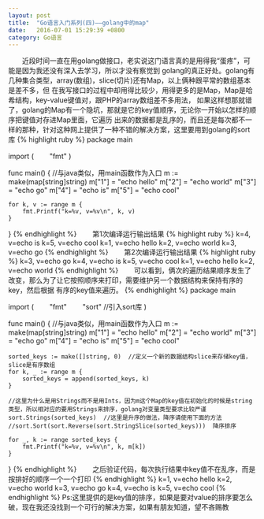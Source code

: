 ```yaml
---
layout: post
title:  "Go语言入门系列(四)——golang中的map"
date:   2016-07-01 15:29:39 +0800
category: Go语言
---
```

<p>
　　近段时间一直在用golang做接口，老实说这门语言真的是用得我“蛋疼”，可能是因为我还没有深入去学习，所以才没有察觉到
golang的真正好处。golang有几种集合类型，array(数组)，slice(切片)还有Map，以上俩种跟平常的数组基本是差不多，但
在我写接口的过程中却用得比较少，用得更多的是Map，Map是哈希结构，key-value键值对，跟PHP的array数组差不多用法，
如果这样想那就错了，golang的Map有一个隐坑，那就是它的key值顺序，无论你一开始以怎样的顺序把键值对存进Map里面，它遍历
出来的数据都是乱序的，而且还是每次都不一样的那种，针对这种网上提供了一种不错的解决方案，这里要用到golang的sort库
{% highlight ruby %}
package main

import (
　　"fmt"
)

func main() {  //与java类似，用main函数作为入口
    m := make(map[string]string)
    m["1"] = "echo hello"
    m["2"] = "echo world"
    m["3"] = "echo go"
    m["4"] = "echo is"
    m["5"] = "echo cool"

    for k, v := range m {
        fmt.Printf("k=%v, v=%v\n", k, v)
    }
}
{% endhighlight %}
　　第1次编译运行输出结果
{% highlight ruby %}
k=4, v=echo is
k=5, v=echo cool
k=1, v=echo hello
k=2, v=echo world
k=3, v=echo go
{% endhighlight %}
　　第2次编译运行输出结果
{% highlight ruby %}
k=3, v=echo go
k=4, v=echo is
k=5, v=echo cool
k=1, v=echo hello
k=2, v=echo world
{% endhighlight %}
　　可以看到，俩次的遍历结果顺序发生了改变，那么为了让它按照顺序来打印，需要维护另一个数据结构来保持有序的key，然后根据
有序的key值来遍历。
{% endhighlight %}
package main

import (
　　"fmt"
　　"sort"  //引入sort库
)

func main() {  //与java类似，用main函数作为入口
    m := make(map[string]string)
    m["1"] = "echo hello"
    m["2"] = "echo world"
    m["3"] = "echo go"
    m["4"] = "echo is"
    m["5"] = "echo cool"

    sorted_keys := make([]string, 0)  //定义一个新的数据结构slice来存储key值，slice是有序数组
    for k, _ := range m {
        sorted_keys = append(sorted_keys, k)
    }

    //这里为什么是用Strings而不是用Ints，因为m这个Map的key值在初始化的时候是string类型，所以相对应的要用Strings来排序，golang对变量类型要求比较严谨
    sort.Strings(sorted_keys)  //这里是升序的做法，降序请使用下面的方法
    //sort.Sort(sort.Reverse(sort.StringSlice(sorted_keys)))  降序排序

    for _, k := range sorted_keys {
        fmt.Printf("k=%v, v=%v\n", k, m[k])
    }
}
{% endhighlight %}
　　之后验证代码，每次执行结果中key值不在乱序，而是按排好的顺序一个一个打印
{% endhighlight %}
k=1, v=echo hello
k=2, v=echo world
k=3, v=echo go
k=4, v=echo is
k=5, v=echo cool
{% endhighlight %}
Ps:这里提供的是key值的排序，如果是要对value的排序要怎么破，现在我还没找到一个可行的解决方案，如果有朋友知道，望不吝赐教
</p>